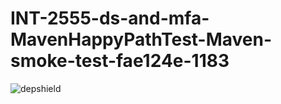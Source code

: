 # INT-2555-ds-and-mfa-MavenHappyPathTest-Maven-smoke-test-fae124e-1183

![depshield](https://staging.depshield.sonatype.org/badges/depshield-staging/INT-2555-ds-and-mfa-MavenHappyPathTest-Maven-smoke-test-fae124e-1183/depshield.svg)